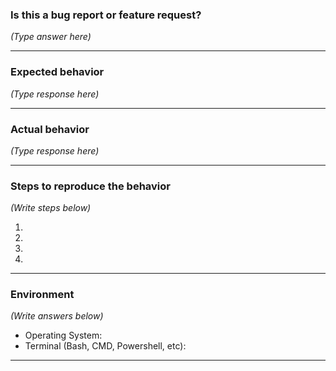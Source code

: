 ### Is this a bug report or feature request?

_(Type answer here)_

---

### Expected behavior

_(Type response here)_

---

### Actual behavior

_(Type response here)_

---

### Steps to reproduce the behavior

_(Write steps below)_

1.
2.
3.
4.

---

### Environment

_(Write answers below)_

* Operating System:
* Terminal (Bash, CMD, Powershell, etc):

---